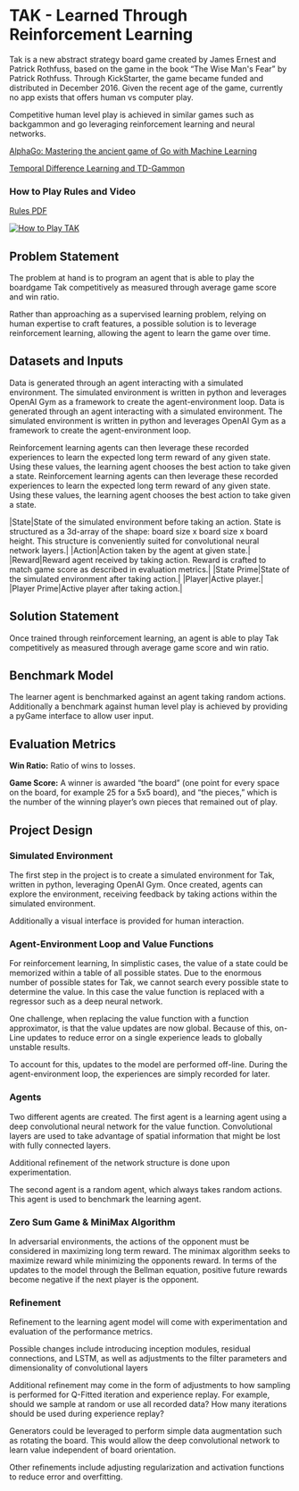# TAK - Learned Through Reinforcement Learning

Tak is a new abstract strategy board game created by James Ernest and Patrick Rothfuss, based on the game in the book “The Wise Man's Fear” by Patrick Rothfuss.  Through KickStarter, the game became funded and distributed in December 2016.  Given the recent age of the game, currently no app exists that offers human vs computer play.

Competitive human level play is achieved in similar games such as backgammon and go leveraging reinforcement learning and neural networks.

[AlphaGo: Mastering the ancient game of Go with Machine Learning](https://research.googleblog.com/2016/01/alphago-mastering-ancient-game-of-go.html)

[Temporal Difference Learning and TD-Gammon](http://www.bkgm.com/articles/tesauro/tdl.html)

### How to Play Rules and Video
[Rules PDF](http://cheapass.com/wp-content/uploads/2016/05/TakWebRules.pdf)

[![How to Play TAK](https://img.youtube.com/vi/iEXkpS-Q9dI/mqdefault.jpg)](https://www.youtube.com/embed/iEXkpS-Q9dI)

## Problem Statement
The problem at hand is to program an agent that is able to play the boardgame Tak competitively as measured through average game score and win ratio.

Rather than approaching as a supervised learning problem, relying on human expertise to craft features, a possible solution is to leverage reinforcement learning, allowing the agent to learn the game over time.

## Datasets and Inputs
Data is generated through an agent interacting with a simulated environment.  The simulated environment is written in python and leverages OpenAI Gym as a framework to create the agent-environment loop.
Data is generated through an agent interacting with a simulated environment.  The simulated environment is written in python and leverages OpenAI Gym as a framework to create the agent-environment loop.

Reinforcement learning agents can then leverage these recorded experiences to learn the expected long term reward of any given state.  Using these values, the learning agent chooses the best action to take given a state.
Reinforcement learning agents can then leverage these recorded experiences to learn the expected long term reward of any given state.  Using these values, the learning agent chooses the best action to take given a state.

|State|State of the simulated environment before taking an action.  State is structured as a 3d-array of the shape: board size x board size x board height.  This structure is conveniently suited for convolutional neural network layers.|
|Action|Action taken by the agent at given state.|
|Reward|Reward agent received by taking action.  Reward is crafted to match game score as described in evaluation metrics.|
|State Prime|State of the simulated environment after taking action.|
|Player|Active player.|
|Player Prime|Active player after taking action.|

## Solution Statement
Once trained through reinforcement learning, an agent is able to play Tak competitively as measured through average game score and win ratio.

## Benchmark Model
The learner agent is benchmarked against an agent taking random actions.  Additionally a benchmark against human level play is achieved by providing a pyGame interface to allow user input.

## Evaluation Metrics
**Win Ratio:** Ratio of wins to losses.

**Game Score:** A winner is awarded “the board” (one point for every space on the board, for example 25 for a 5x5 board), and “the pieces,” which is the number of the winning player’s own pieces that remained out of play.

## Project Design

### Simulated Environment
The first step in the project is to create a simulated environment for Tak, written in python, leveraging OpenAI Gym.  Once created, agents can explore the environment, receiving feedback by taking actions within the simulated environment.

Additionally a visual interface is provided for human interaction.

### Agent-Environment Loop and Value Functions
For reinforcement learning, In simplistic cases, the value of a state could be memorized within a table of all possible states.  Due to the enormous number of possible states for Tak, we cannot search every possible state to determine the value.  In this case the value function is replaced with a regressor such as a deep neural network.

One challenge, when replacing the value function with a function approximator, is that the value updates are now global.  Because of this, on-Line updates to reduce error on a single experience leads to globally unstable results.

To account for this, updates to the model are performed off-line.  During the agent-environment loop, the experiences are simply recorded for later.

### Agents
Two different agents are created.  The first agent is a learning agent using a deep convolutional neural network for the value function.  Convolutional layers are used to take advantage of spatial information that might be lost with fully connected layers.

Additional refinement of the network structure is done upon experimentation.

The second agent is a random agent, which always takes random actions.  This agent is used to benchmark the learning agent.

### Zero Sum Game & MiniMax Algorithm
In adversarial environments, the actions of the opponent must be considered in maximizing long term reward.  The minimax algorithm seeks to maximize reward while minimizing the opponents reward.  In terms of the updates to the model through the Bellman equation, positive future rewards become negative if the next player is the opponent.

### Refinement
Refinement to the learning agent model will come with experimentation and evaluation of the performance metrics.  

Possible changes include introducing inception modules, residual connections, and LSTM, as well as adjustments to the filter parameters and dimensionality of convolutional layers

Additional refinement may come in the form of adjustments to how sampling is performed for Q-Fitted iteration and experience replay.  For example, should we sample at random or use all recorded data?  How many iterations should be used during experience replay?

Generators could be leveraged to perform simple data augmentation such as rotating the board.  This would allow the deep convolutional network to learn value independent of board orientation.

Other refinements include adjusting regularization and activation functions to reduce error and overfitting.
